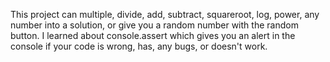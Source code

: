 This project can multiple, divide, add, subtract, squareroot, log, power, any number into a solution, or give you a random number with the 
random button.
I learned about console.assert which gives you an alert in the console if your code is wrong, has, any bugs, or doesn't work.
